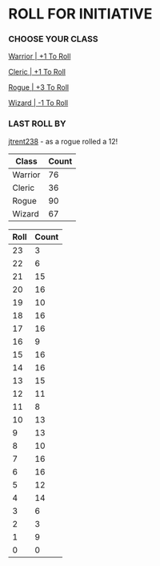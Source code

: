 # ROLL FOR INITIATIVE
### CHOOSE YOUR CLASS

[Warrior | +1 To Roll](https://github.com/benjaminsampica/benjaminsampica/issues/new?title=roll%7Cwarrior&body=Just+click+%27Submit+new+issue%27.)

[Cleric | +1 To Roll](https://github.com/benjaminsampica/benjaminsampica/issues/new?title=roll%7Ccleric&body=Just+click+%27Submit+new+issue%27.)

[Rogue | +3 To Roll](https://github.com/benjaminsampica/benjaminsampica/issues/new?title=roll%7Crogue&body=Just+click+%27Submit+new+issue%27.)

[Wizard | -1 To Roll](https://github.com/benjaminsampica/benjaminsampica/issues/new?title=roll%7Cwizard&body=Just+click+%27Submit+new+issue%27.)
### LAST ROLL BY
[jtrent238](https://www.github.com/jtrent238) - as a rogue rolled a 12!

|Class|Count|
|-|-|
|Warrior|76|
|Cleric|36|
|Rogue|90|
|Wizard|67|

|Roll|Count|
|-|-|
|23|3
|22|6
|21|15
|20|16
|19|10
|18|16
|17|16
|16|9
|15|16
|14|16
|13|15
|12|11
|11|8
|10|13
|9|13
|8|10
|7|16
|6|16
|5|12
|4|14
|3|6
|2|3
|1|9
|0|0
